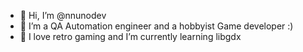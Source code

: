 - 👋 Hi, I’m @nnunodev
- 👀 I’m a QA Automation engineer and a hobbyist Game developer :) 
- 🌱 I love retro gaming and I’m currently learning libgdx

<!---
nnunodev/nnunodev is a ✨ special ✨ repository because its `README.md` (this file) appears on your GitHub profile.
You can click the Preview link to take a look at your changes.
--->
